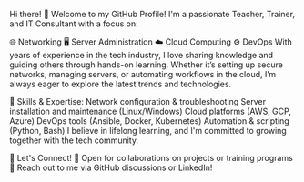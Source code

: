 Hi there! 👋 Welcome to my GitHub Profile!
I'm a passionate Teacher, Trainer, and IT Consultant with a focus on:

🌐 Networking
🖥️ Server Administration
☁️ Cloud Computing
⚙️ DevOps
With years of experience in the tech industry, I love sharing knowledge and guiding others through hands-on learning. Whether it’s setting up secure networks, managing servers, or automating workflows in the cloud, I’m always eager to explore the latest trends and technologies.

🔧 Skills & Expertise:
Network configuration & troubleshooting
Server installation and maintenance (Linux/Windows)
Cloud platforms (AWS, GCP, Azure)
DevOps tools (Ansible, Docker, Kubernetes)
Automation & scripting (Python, Bash)
I believe in lifelong learning, and I'm committed to growing together with the tech community.

💬 Let's Connect!
💼 Open for collaborations on projects or training programs
📩 Reach out to me via GitHub discussions or LinkedIn!
